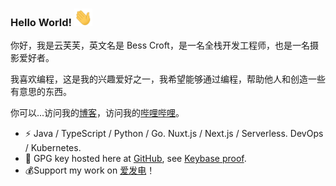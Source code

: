 ### Hello World!  <img src="./icons/Hi.gif" width="29px">

你好，我是云芙芙，英文名是 Bess Croft，是一名全栈开发工程师，也是一名摄影爱好者。

我喜欢编程，这是我的兴趣爱好之一，我希望能够通过编程，帮助他人和创造一些有意思的东西。

你可以...访问我的[博客](https://besscroft.com)，访问我的[哔哩哔哩](https://space.bilibili.com/278038021)。

- ⚡ Java / TypeScript / Python / Go. Nuxt.js / Next.js / Serverless. DevOps / Kubernetes.
- 🔑 GPG key hosted here at [GitHub](https://github.com/besscroft.gpg), see [Keybase proof](https://gist.github.com/besscroft/bb753c43203728b06b749a4a91798d59).
- 💰Support my work on [爱发电](https://afdian.com/@besscroft)！
